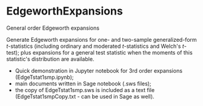 # EdgeworthExpansions
General order Edgeworth expansions

Generate Edgeworth expansions for one- and two-sample generalized-form *t*-statistics (including ordinary and moderated *t*-statistics and Welch's *t*-test); plus expansions for a general test statistic when the moments of this statistic's distribution are available. 

* Quick demonstration in Jupyter notebook for 3rd order expansions (EdgeTstat1smp.ipynb); 
* main documents written in Sage notebook (.sws files);
* the copy of EdgeTstat1smp.sws is included as a text file (EdgeTstat1smpCopy.txt - can be used in Sage as well).
